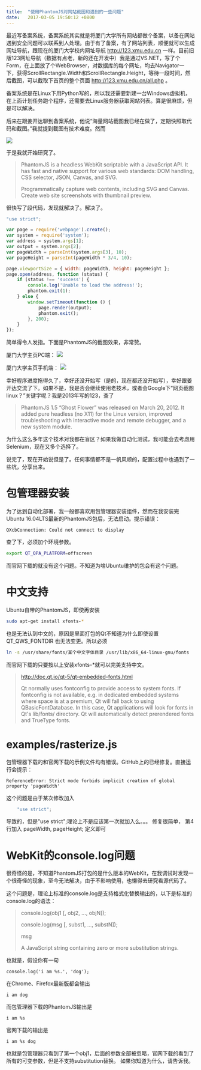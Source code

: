 ```yaml
---
title:  "使用PhantomJS对网站截图和遇到的一些问题"
date:   2017-03-05 19:50:12 +0800
---
```


最近写备案系统，备案系统其实就是将厦门大学所有网站都做个备案，以备在网站遇到安全问题可以联系到人处理。由于有了备案，有了网站列表，顺便就可以生成网址导航，跟现在的厦门大学校内网址导航 http://123.xmu.edu.cn 一样。目前旧版123网址导航（数据有点老，新的还在开发中）我是通过VS.NET，写了个Form，在上面放了个WebBrowser，对数据库的每个网址，均去Navigator一下，获得ScrollRectangle.Width和ScrollRectangle.Height，等待一段时间，然后截图，可以截取下首页的整个页面 http://123.xmu.edu.cn/all.php 。

备案系统是在Linux下用Python写的，所以我还需要新建一台Windows虚拟机，在上面计划任务跑个程序，还需要去Linux服务器获取网站列表。算是很麻烦，但是可以解决。

后来在跟姜开达聊到备案系统，他说“海量网站截图我已经在做了，定期快照取代码和截图。”我就提到截图有技术难度。然而

![](/images/2017/phantomjs/250pxbuxiangshuohua.jpg)

于是我就开始研究了。

> PhantomJS is a headless WebKit scriptable with a JavaScript API. It has fast and native support for various web standards: DOM handling, CSS selector, JSON, Canvas, and SVG.
>
> Programmatically capture web contents, including SVG and Canvas. Create web site screenshots with thumbnail preview.

很快写了段代码，发现就解决了。解决了。

```javascript
"use strict";

var page = require('webpage').create();
var system = require('system');
var address = system.args[1];
var output = system.args[2];
var pageWidth = parseInt(system.args[3], 10);
var pageHeight = parseInt(pageWidth * 3/4, 10);

page.viewportSize = { width: pageWidth, height: pageHeight };
page.open(address, function (status) {
    if (status !== 'success') {
        console.log('Unable to load the address!');
        phantom.exit(1);
    } else {
        window.setTimeout(function () {
            page.render(output);
            phantom.exit();
        }, 200);
    }
});
```

简单得令人发指。下面是PhantomJS的截图效果，非常赞。

厦门大学主页PC端：
![](/images/2017/phantomjs/xmu.jpg)

厦门大学主页手机端：
![](/images/2017/phantomjs/xmum.jpg)

幸好程序进度拖得久了，幸好还没开始写（是的，现在都还没开始写），幸好跟姜开达交流了下。如果不是，我是否会继续使用老技术，或者会Google下“网页截图 linux？”关键字呢？我是2013年写的123，查了

> PhantomJS 1.5 “Ghost Flower” was released on March 20, 2012. It added pure headless (no X11) for the Linux version, improved troubleshooting with interactive mode and remote debugger, and a new system module.

为什么这么多年这个技术对我都在盲区？如果我做自动化测试，我可能会去考虑用Selenium，现在又多个选择了。

说完了，现在开始说但是了。任何事情都不是一帆风顺的，配置过程中也遇到了一些坑，分享出来。

# 包管理器安装

为了达到自动化部署，我一般都喜欢用包管理器安装组件，然而在我安装完Ubuntu 16.04LTS最新的PhantomJS包后，无法启动。提示错误：

```console
QXcbConnection: Could not connect to display 
```

查了下，必须加个环境参数。

```sh
export QT_QPA_PLATFORM=offscreen
```

而官网下载的就没有这个问题。不知道为啥Ubuntu维护的包会有这个问题。

# 中文支持

Ubuntu自带的PhantomJS，即使再安装

```sh
sudo apt-get install xfonts-*
```

也是无法认到中文的，原因是里面打包的Qt不知道为什么即使设置 QT_QWS_FONTDIR 也无法变更。所以必须

```sh
ln -s /usr/share/fonts/某个中文字体目录 /usr/lib/x86_64-linux-gnu/fonts
```

而官网下载的只要按以上安装xfonts-*就可以完美支持中文。

> http://doc.qt.io/qt-5/qt-embedded-fonts.html
>
> Qt normally uses fontconfig to provide access to system fonts. If fontconfig is not available, e.g. in dedicated embedded systems where space is at a premium, Qt will fall back to using QBasicFontDatabase. In this case, Qt applications will look for fonts in Qt's lib/fonts/ directory. Qt will automatically detect prerendered fonts and TrueType fonts.

# examples/rasterize.js
包管理器下载的和官网下载的示例文件均有错误。GitHub上的已经修复。直接运行会提示：

```output
ReferenceError: Strict mode forbids implicit creation of global property 'pageWidth'
```

这个问题是由于某次修改加入

```javascript
    "use strict";
```

导致的，但是"use strict";理论上不是应该第一次就加入么。。。
修复很简单，
第4行加入    pageWidth, pageHeight; 定义即可

# WebKit的console.log问题

很奇怪的是，不知道PhantomJS打包的是什么版本的WebKit，在我调试时发现一个很奇怪的现象，至今无法解决，由于不影响使用，也懒得去研究看源代码了。

这个问题是，理论上标准的console.log是支持格式化替换输出的，以下是标准的console.log的语法：

> console.log(obj1 [, obj2, ..., objN]);
>
> console.log(msg [, subst1, ..., substN]);
>
> msg
>
> A JavaScript string containing zero or more substitution strings. 

也就是，假设你有一句

    console.log('i am %s.', 'dog');

在Chrome、Firefox最新版都会输出

    i am dog

而包管理器下载的PhantomJS输出是

    i am %s

官网下载的输出是

    i am %s dog

也就是包管理器只看到了第一个obj1，后面的参数全部被忽略，官网下载的看到了所有的可变参数，但是不支持substitution替换。
如果你知道为什么，请告诉我。



